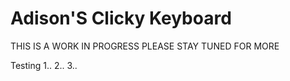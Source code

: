 # Adison'S Clicky Keyboard

THIS IS A WORK IN PROGRESS PLEASE STAY TUNED FOR MORE

Testing 1.. 2.. 3..
